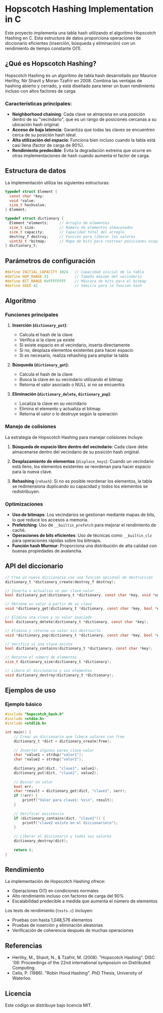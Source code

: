 # Hopscotch Hashing Implementation in C

Este proyecto implementa una tabla hash utilizando el algoritmo Hopscotch Hashing en C. Esta estructura de datos proporciona operaciones de diccionario eficientes (inserción, búsqueda y eliminación) con un rendimiento de tiempo constante O(1).

## ¿Qué es Hopscotch Hashing?

Hopscotch Hashing es un algoritmo de tabla hash desarrollado por Maurice Herlihy, Nir Shavit y Moran Tzafrir en 2008. Combina las ventajas de hashing abierto y cerrado, y está diseñado para tener un buen rendimiento incluso con altos factores de carga.

### Características principales:

- **Neighborhood chaining**: Cada clave se almacena en una posición dentro de su "vecindario", que es un rango de posiciones cercanas a su ubicación hash original.
- **Acceso de baja latencia**: Garantiza que todas las claves se encuentren cerca de su posición hash ideal.
- **Alta utilización del espacio**: Funciona bien incluso cuando la tabla está casi llena (factor de carga de 90%).
- **Rendimiento predecible**: Evita la degradación extrema que ocurre en otras implementaciones de hash cuando aumenta el factor de carga.

## Estructura de datos

La implementación utiliza las siguientes estructuras:

```c
typedef struct Element {
  const char *key;
  void *value;
  size_t hashvalue;
} Element;

typedef struct dictionary {
  Element *elements;     // Arreglo de elementos
  size_t size;           // Número de elementos almacenados
  size_t capacity;       // Capacidad total del arreglo
  destroy_f destroy;     // Función para liberar los valores
  uint32_t *bitmap;      // Mapa de bits para rastrear posiciones ocupadas
} dictionary_t;
```

## Parámetros de configuración

```c
#define INITIAL_CAPACITY 1024   // Capacidad inicial de la tabla
#define HOP_RANGE 32            // Tamaño máximo del vecindario
#define BIT_RANGE 0xFFFFFFFF    // Máscara de bits para el bitmap
#define SEED 42                 // Semilla para la función hash
```

## Algoritmo

### Funciones principales

1. **Inserción (`dictionary_put`)**:
   - Calcula el hash de la clave
   - Verifica si la clave ya existe
   - Si existe espacio en el vecindario, inserta directamente
   - Si no, desplaza elementos existentes para hacer espacio
   - Si es necesario, realiza rehashing para ampliar la tabla

2. **Búsqueda (`dictionary_get`)**:
   - Calcula el hash de la clave
   - Busca la clave en su vecindario utilizando el bitmap
   - Retorna el valor asociado o NULL si no se encuentra

3. **Eliminación (`dictionary_delete`, `dictionary_pop`)**:
   - Localiza la clave en su vecindario
   - Elimina el elemento y actualiza el bitmap
   - Retorna el valor o lo destruye según la operación

### Manejo de colisiones

La estrategia de Hopscotch Hashing para manejar colisiones incluye:

1. **Búsqueda de espacio libre dentro del vecindario**: Cada clave debe almacenarse dentro del vecindario de su posición hash original.

2. **Desplazamiento de elementos** (`displace_keys`): Cuando un vecindario está lleno, los elementos existentes se reordenan para hacer espacio para la nueva clave.

3. **Rehashing** (`rehash`): Si no es posible reordenar los elementos, la tabla se redimensiona duplicando su capacidad y todos los elementos se redistribuyen.

### Optimizaciones

- **Uso de bitmaps**: Los vecindarios se gestionan mediante mapas de bits, lo que reduce los accesos a memoria.
- **Prefetching**: Uso de `__builtin_prefetch` para mejorar el rendimiento de caché.
- **Operaciones de bits eficientes**: Uso de técnicas como `__builtin_clz` para operaciones rápidas sobre los bitmaps.
- **Función hash Murmur**: Proporciona una distribución de alta calidad con buenas propiedades de avalancha.

## API del diccionario

```c
// Crea un nuevo diccionario con una función opcional de destrucción
dictionary_t *dictionary_create(destroy_f destroy);

// Inserta o actualiza un par clave-valor
bool dictionary_put(dictionary_t *dictionary, const char *key, void *value);

// Obtiene un valor a partir de su clave
void *dictionary_get(dictionary_t *dictionary, const char *key, bool *err);

// Elimina una clave y su valor asociado
bool dictionary_delete(dictionary_t *dictionary, const char *key);

// Elimina y retorna un valor sin destruirlo
void *dictionary_pop(dictionary_t *dictionary, const char *key, bool *err);

// Verifica si una clave existe
bool dictionary_contains(dictionary_t *dictionary, const char *key);

// Retorna el número de elementos
size_t dictionary_size(dictionary_t *dictionary);

// Libera el diccionario y sus elementos
void dictionary_destroy(dictionary_t *dictionary);
```

## Ejemplos de uso

### Ejemplo básico

```c
#include "hopscotch_hash.h"
#include <stdio.h>
#include <stdlib.h>

int main() {
    // Crear un diccionario que libere valores con free
    dictionary_t *dict = dictionary_create(free);
    
    // Insertar algunos pares clave-valor
    char *value1 = strdup("valor1");
    char *value2 = strdup("valor2");
    
    dictionary_put(dict, "clave1", value1);
    dictionary_put(dict, "clave2", value2);
    
    // Buscar un valor
    bool err;
    char *result = dictionary_get(dict, "clave1", &err);
    if (!err) {
        printf("Valor para clave1: %s\n", result);
    }
    
    // Verificar existencia
    if (dictionary_contains(dict, "clave2")) {
        printf("clave2 existe en el diccionario\n");
    }
    
    // Liberar el diccionario y todos sus valores
    dictionary_destroy(dict);
    
    return 0;
}
```

## Rendimiento

La implementación de Hopscotch Hashing ofrece:

- Operaciones O(1) en condiciones normales
- Alto rendimiento incluso con factores de carga del 90%
- Escalabilidad predecible a medida que aumenta el número de elementos

Los tests de rendimiento (`tests.c`) incluyen:
- Pruebas con hasta 1,048,576 elementos
- Pruebas de inserción y eliminación aleatorias
- Verificación de coherencia después de muchas operaciones

## Referencias

- Herlihy, M., Shavit, N., & Tzafrir, M. (2008). "Hopscotch Hashing". DISC '08: Proceedings of the 22nd international symposium on Distributed Computing.
- Celis, P. (1986). "Robin Hood Hashing". PhD Thesis, University of Waterloo.

## Licencia

Este código se distribuye bajo licencia MIT.
